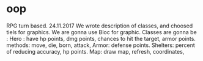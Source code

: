 # oop
RPG turn based.
24.11.2017
We wrote description of classes, and choosed tiels for graphics.
We are gonna use Bloc for graphic.
Classes are gonna be :
Hero : 
have hp points, dmg points, chances to hit the target, armor points.
methods: move, die, born, attack, 
Armor:
defense points.
Shelters:
percent of reducing accuracy, hp points.
Map:
draw map, refresh, coordinates,
